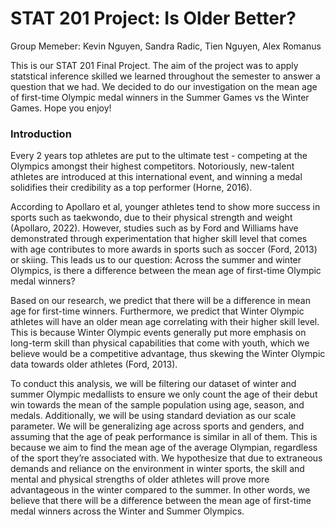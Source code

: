 # STAT 201 Project: Is Older Better?
Group Memeber: Kevin Nguyen, Sandra Radic, Tien Nguyen, Alex Romanus

This is our STAT 201 Final Project. The aim of the project was to apply statstical inference skilled we learned throughout the semester to answer a question that we had. We decided to do our investigation on the mean age of first-time Olympic medal winners in the Summer Games vs the Winter Games. Hope you enjoy!

### Introduction
Every 2 years top athletes are put to the ultimate test - competing at the Olympics amongst their highest competitors. Notoriously, new-talent athletes are introduced at this international event, and winning a medal solidifies their credibility as a top performer (Horne, 2016).

According to Apollaro et al, younger athletes tend to show more success in sports such as taekwondo, due to their physical strength and weight (Apollaro, 2022). However, studies such as by Ford and Williams have demonstrated through experimentation that higher skill level that comes with age contributes to more awards in sports such as soccer (Ford, 2013) or skiing. This leads us to our question: Across the summer and winter Olympics, is there a difference between the mean age of first-time Olympic medal winners?

Based on our research, we predict that there will be a difference in mean age for first-time winners. Furthermore, we predict that Winter Olympic athletes will have an older mean age correlating with their higher skill level. This is because Winter Olympic events generally put more emphasis on long-term skill than physical capabilities that come with youth, which we believe would be a competitive advantage, thus skewing the Winter Olympic data towards older athletes (Ford, 2013).

To conduct this analysis, we will be filtering our dataset of winter and summer Olympic medallists to ensure we only count the age of their debut win towards the mean of the sample population using age, season, and medals. Additionally, we will be using standard deviation as our scale parameter. We will be generalizing age across sports and genders, and assuming that the age of peak performance is similar in all of them. This is because we aim to find the mean age of the average Olympian, regardless of the sport they’re associated with. We hypothesize that due to extraneous demands and reliance on the environment in winter sports, the skill and mental and physical strengths of older athletes will prove more advantageous in the winter compared to the summer. In other words, we believe that there will be a difference between the mean age of first-time medal winners across the Winter and Summer Olympics.
